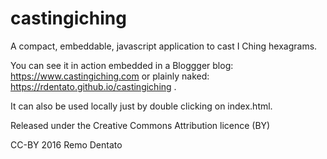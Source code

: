 # castingiching
A compact, embeddable, javascript application to cast I Ching hexagrams. 

You can see it in action embedded in a Bloggger blog: https://www.castingiching.com or plainly naked: https://rdentato.github.io/castingiching .

It can also be used locally just by double clicking on index.html.

Released under the Creative Commons Attribution licence (BY)

CC-BY 2016 Remo Dentato
